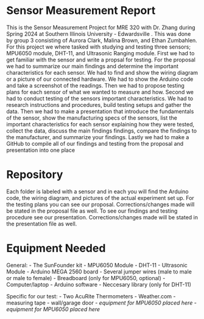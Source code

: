 # Sensor Measurement Report 
  This is the Sensor Measurement Project for MRE 320 with Dr. Zhang during Spring 2024 at Southern Illinois University - Edwardsville . This was done by group 3 consisting of Aurora Clark, Malina Brown, and Ethan Zumbahlen. For this project we where tasked with studying and testing three sensors; MPU6050 module, DHT-11, and Ultrasonic Ranging module.
  First we had to get familiar with the sensor and write a propsal for testing. For the proposal we had to  summarize our main findings and determine the important characteristics for each sensor. We had to find and show the wiring diagram or a picture of our connected hardware. We had to show the Arduino code and take a screenshot of the readings. Then we had to propose testing plans for each sensor of what we wanted to measure and how.
  Second we had to conduct testing of the sensors important characteristics. We had to research instructions and procedures, build testing setups and gather the data. Then we had to make a presentation that introduce the fundamentals of the sensor, show the manufacturing specs of the sensors, list the important characteristics for each sensor explaining how they were tested, collect the data, discuss the main findings findings, compare the findings to the manufacturer, and summarize your findings.
  Lastly we had to make a GitHub to compile all of our findings and testing from the proposal and presentation into one place

  # Repository
  Each folder is labeled with a sensor and in each you will find the Arduino code, the wiring diagram, and pictures of the actual experiment set up. For the testing plans you can see our proposal. Corrections/changes made will be stated in the proposal file as well. To see our findings and testing procedure see our presentation. Corrections/changes made will be stated in the presentation file as well.

  # Equipment Needed
  General:
    -	The SunFounder kit 
    -	MPU6050 Module
    -	DHT-11
    - Ultrasonic Module
    -	Arduino MEGA 2560 board
    -	Several jumper wires (male to male or male to female)
    -	Breadboard (only for MPU6050, optional)
    -	Computer/laptop
    -	Arduino software
    -	Neccesary library (only for DHT-11)
  
  Specific for our test:
    -	Two AcuRite Thermometers
    -	Weather.com
    -	measuring tape
    -	wall/garage door
    -	*equipment for MPU6050 placed here*
    - *equipment for MPU6050 placed here*
